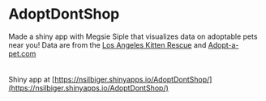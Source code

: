 # AdoptDontShop
Made a shiny app with Megsie Siple that visualizes data on adoptable pets near you! 
Data are from the [Los Angeles Kitten Rescue](https://kittenrescue.org/adopt/available-animals/) and [Adopt-a-pet.com](https://www.adoptapet.com/adoption_rescue/4223-kitten-rescue-los-angeles-california)\
\
\
Shiny app at [https://nsilbiger.shinyapps.io/AdoptDontShop/](https://nsilbiger.shinyapps.io/AdoptDontShop/)
